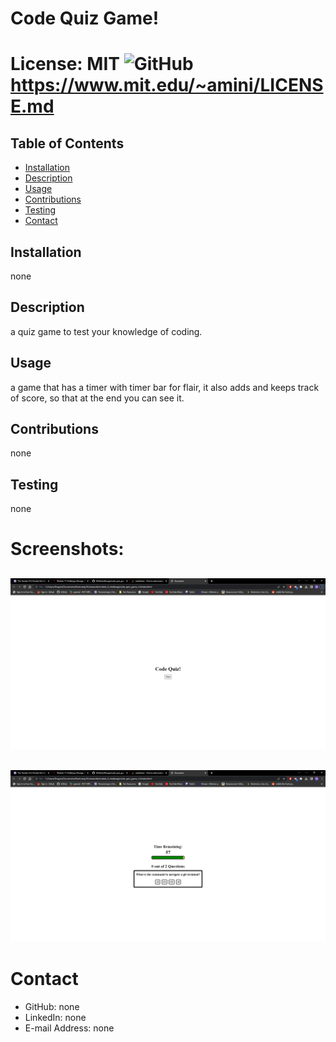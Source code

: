 

# Code Quiz Game!
# License: MIT ![GitHub](https://img.shields.io/github/license/MatthewMoraga/README_Generator) https://www.mit.edu/~amini/LICENSE.md 

## Table of Contents
* [Installation](#installation)
* [Description](#description)
* [Usage](#usage)
* [Contributions](#contributions)
* [Testing](#testing)
* [Contact](#contact)

## Installation
none
## Description
a quiz game to test your knowledge of coding.
## Usage
a game that has a timer with timer bar for flair, it also adds and keeps track of score, so that at the end you can see it.
## Contributions
none
## Testing
none

# Screenshots:
## ![title page.](/assets/Code_Quiz_Title.jpg)
## ![quiz page.](/assets/question_page.png)

# Contact
* GitHub: none
* LinkedIn: none
* E-mail Address: none

